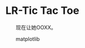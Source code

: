 # LR-Tic Tac Toe

&emsp;&emsp;现在让她OOXX。

&emsp;&emsp;matplotlib
<!-- 
&emsp;&emsp;好了，她学会了。

&emsp;&emsp;使用Q Learning算法让她自己玩200遍剪刀石头布，然后她就会了。

&emsp;&emsp;对她的测试记录在./bin下的log.log文件中

&emsp;&emsp;学会了剪刀石头布的“她”，存储在./bin/save里的.agent文件。文件中存储了学习率和Q-行为价值函数矩阵。（名字叫"player_init"存粹是因为写完编译一次就成功了，还没来得及debug就结束了，乐）


 -->
